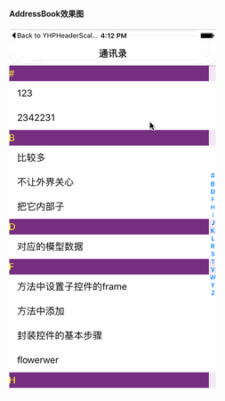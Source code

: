 #### AddressBook效果图
![image](https://raw.githubusercontent.com/YYDreams/AddressBook/master/AddressBook/2.gif)

